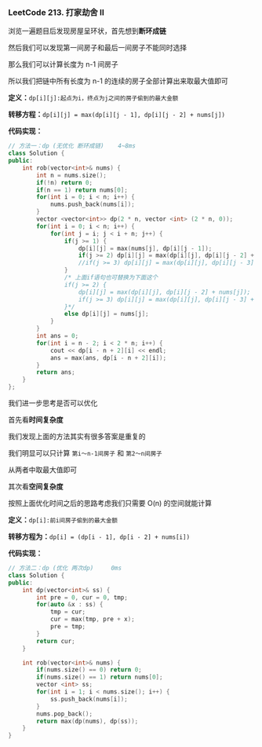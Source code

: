 ### LeetCode 213. 打家劫舍 II

浏览一遍题目后发现房屋呈环状，首先想到**断环成链**

然后我们可以发现第一间房子和最后一间房子不能同时选择

那么我们可以计算长度为 n-1 间房子

所以我们把链中所有长度为 n-1 的连续的房子全部计算出来取最大值即可



**定义：**`dp[i][j]:起点为i，终点为j之间的房子偷到的最大金额`

**转移方程：**`dp[i][j] = max(dp[i][j - 1], dp[i][j - 2] + nums[j])`



**代码实现：**

```c++
// 方法一：dp (无优化 断环成链)    4~8ms
class Solution {
public:
    int rob(vector<int>& nums) {
        int n = nums.size();
        if(!n) return 0;
        if(n == 1) return nums[0];
        for(int i = 0; i < n; i++) {
            nums.push_back(nums[i]);
        }
        vector <vector<int>> dp(2 * n, vector <int> (2 * n, 0));
        for(int i = 0; i < n; i++) {
            for(int j = i; j < i + n; j++) {
                if(j >= 1) {
                    dp[i][j] = max(nums[j], dp[i][j - 1]);
                    if(j >= 2) dp[i][j] = max(dp[i][j], dp[i][j - 2] + nums[j]);
                    //if(j >= 3) dp[i][j] = max(dp[i][j], dp[i][j - 3] + nums[j]);
                }
                /* 上面if语句也可替换为下面这个
                if(j >= 2) {
                    dp[i][j] = max(dp[i][j], dp[i][j - 2] + nums[j]);
                    if(j >= 3) dp[i][j] = max(dp[i][j], dp[i][j - 3] + nums[j]);
                }*/
                else dp[i][j] = nums[j];
            }
        }
        int ans = 0;
        for(int i = n - 2; i < 2 * n; i++) {
            cout << dp[i - n + 2][i] << endl;
            ans = max(ans, dp[i - n + 2][i]);
        }
        return ans;
    }
};
```



我们进一步思考是否可以优化

首先看**时间复杂度**

我们发现上面的方法其实有很多答案是重复的

我们明显可以只计算 `第i～n-1间房子` 和 `第2～n间房子`

从两者中取最大值即可

其次看**空间复杂度**

按照上面优化时间之后的思路考虑我们只需要 O(n) 的空间就能计算



**定义：**`dp[i]:前i间房子偷到的最大金额`

**转移方程为：**`dp[i] = (dp[i - 1], dp[i - 2] + nums[i])`



**代码实现：**

```c++
// 方法二：dp (优化 两次dp)     0ms
class Solution {
public:
    int dp(vector<int>& ss) {
        int pre = 0, cur = 0, tmp;
        for(auto &x : ss) {
            tmp = cur;
            cur = max(tmp, pre + x);
            pre = tmp;
        }
        return cur;
    }

    int rob(vector<int>& nums) {
        if(nums.size() == 0) return 0;
        if(nums.size() == 1) return nums[0];
        vector <int> ss;
        for(int i = 1; i < nums.size(); i++) {
            ss.push_back(nums[i]);
        }
        nums.pop_back();
        return max(dp(nums), dp(ss));
    }
}
```

